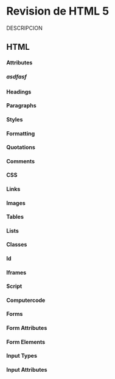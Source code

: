 # Revision de HTML 5

DESCRIPCION

## HTML

#### Attributes
##### asdfasf

#### Headings

<p title="">

#### Paragraphs

#### Styles

#### Formatting

#### Quotations

#### Comments

#### CSS

#### Links

#### Images

#### Tables

#### Lists

#### Classes

#### Id

#### Iframes

#### Script

#### Computercode

#### Forms

#### Form Attributes

#### Form Elements

#### Input Types

#### Input Attributes

